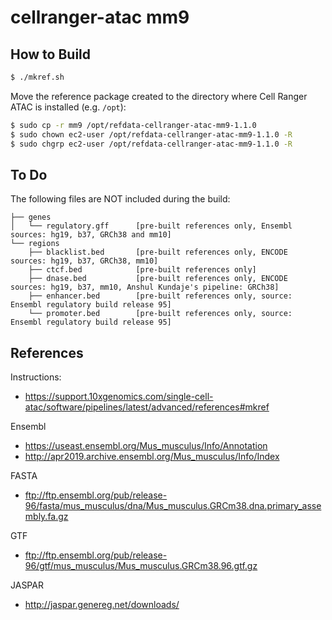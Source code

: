 # cellranger-atac mm9

## How to Build

```bash
$ ./mkref.sh
```

Move the reference package created to the directory where Cell Ranger ATAC is installed (e.g. `/opt`):

```bash
$ sudo cp -r mm9 /opt/refdata-cellranger-atac-mm9-1.1.0
$ sudo chown ec2-user /opt/refdata-cellranger-atac-mm9-1.1.0 -R
$ sudo chgrp ec2-user /opt/refdata-cellranger-atac-mm9-1.1.0 -R
```

## To Do

The following files are NOT included during the build:

```
├── genes
│   └── regulatory.gff      [pre-built references only, Ensembl sources: hg19, b37, GRCh38 and mm10]
└── regions
    ├── blacklist.bed       [pre-built references only, ENCODE sources: hg19, b37, GRCh38, mm10]
    ├── ctcf.bed            [pre-built references only]
    ├── dnase.bed           [pre-built references only, ENCODE sources: hg19, b37, mm10, Anshul Kundaje's pipeline: GRCh38]
    ├── enhancer.bed        [pre-built references only, source: Ensembl regulatory build release 95]
    └── promoter.bed        [pre-built references only, source: Ensembl regulatory build release 95]
```

## References

Instructions:
- https://support.10xgenomics.com/single-cell-atac/software/pipelines/latest/advanced/references#mkref

Ensembl
- https://useast.ensembl.org/Mus_musculus/Info/Annotation
- http://apr2019.archive.ensembl.org/Mus_musculus/Info/Index

FASTA
- ftp://ftp.ensembl.org/pub/release-96/fasta/mus_musculus/dna/Mus_musculus.GRCm38.dna.primary_assembly.fa.gz

GTF
- ftp://ftp.ensembl.org/pub/release-96/gtf/mus_musculus/Mus_musculus.GRCm38.96.gtf.gz

JASPAR
- http://jaspar.genereg.net/downloads/
